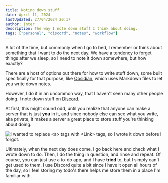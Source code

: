```yaml
---
title: Noting down stuff
date: April 11, 2024
lastUpdated: 27/04/2024 20:17
author: Inter
description: The way I note down stuff I think about doing.
tags: ["personal", "discord", "notes", "workflow"]
---
```


A lot of the time, but commonly when I go to bed, I remember or think about something that I want to do the next day. We have a tendency to forget things after we sleep, so I need to note it down somewhere, but how exactly?

There are a host of options out there for how to write stuff down, some built specifically for that purpose, like [Obsidian](https://obsidian.md/), which uses Markdown files to let you write down notes.

However, I do it in an uncommon way, that I haven't seen many other people doing. I note down stuff on [Discord](https://discord.com). 

At first, this might sound odd, until you realize that anyone can make a server that is just **you** in it, and since nobody else can see what you write, aka private, it makes a server a great place to store stuff you're thinking about doing.

<img src="/images/noting-down-stuff/note.png" alt="I wanted to replace <a> tags with <Link> tags, so I wrote it down before I forgot.">

Ultimately, when the next day does come, I go back here and check what I wrote down to do. Then, I do the thing in question, and rinse and repeat. Of course, you can just use a to-do app, and I have **tried** to, but I simply can't get used to them. I use Discord quite a bit since I have it open all hours of the day, so I feel storing my todo's there helps me store them in a place I'm familiar with.